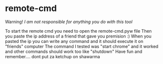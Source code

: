 # remote-cmd
Warning! *I am not responsible for anything you do with this tool*

To start the remote cmd you need to open the remote-cmd.pyw file
Then you paste the ip address of a friend that gave you premision :)
When you pasted the ip you can write any command and it should execute it on "friends" computer
The command I tested was "start chrome" and it worked and other commands should work too like "shutdown"
Have fun and remember.... dont put za ketchup on shawarma
